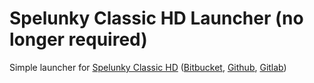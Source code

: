 # Spelunky Classic HD Launcher (no longer required)
Simple launcher for [Spelunky Classic HD](https://yancharkin.itch.io/spelunky-classic-hd) ([Bitbucket](https://bitbucket.org/yancharkin/spelunkyclassichd/src/master/), [Github](https://github.com/yancharkin/SpelunkyClassicHD), [Gitlab](https://gitlab.com/yancharkin/SpelunkyClassicHD))
